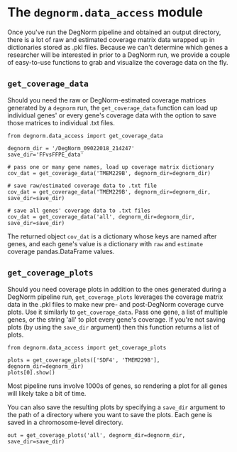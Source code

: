 # The `degnorm.data_access` module

Once you've run the DegNorm pipeline and obtained an output directory,
there is a lot of raw and estimated coverage matrix data wrapped up in dictionaries stored as .pkl
files. Because we can't determine which genes a researcher will be interested in prior to a DegNorm run,
we provide a couple of easy-to-use functions to grab and visualize the coverage data on the fly.

## `get_coverage_data`

Should you need the raw or DegNorm-estimated coverage matrices generated by a `degnorm` run, the `get_coverage_data`
function can load up individual genes' or every gene's coverage data with the option to save those matrices
to individual .txt files.

    from degnorm.data_access import get_coverage_data
    
    degnorm_dir = '/DegNorm_09022018_214247'
    save_dir='FFvsFFPE_data'

    # pass one or many gene names, load up coverage matrix dictionary
    cov_dat = get_coverage_data('TMEM229B', degnorm_dir=degnorm_dir)

    # save raw/estimated coverage data to .txt file
    cov_dat = get_coverage_data('TMEM229B', degnorm_dir=degnorm_dir, save_dir=save_dir)
    
    # save all genes' coverage data to .txt files
    cov_dat = get_coverage_data('all', degnorm_dir=degnorm_dir, save_dir=save_dir)
    
The returned object `cov_dat` is a dictionary whose keys are named after genes, and each gene's value is a dictionary
with `raw` and `estimate` coverage pandas.DataFrame values. 


## `get_coverage_plots`

Should you need coverage plots in addition to the ones generated during a DegNorm pipeline run, `get_coverage_plots`
leverages the coverage matrix data in the .pkl files to make new pre- and post-DegNorm coverage curve plots. Use it similarly
to `get_coverage_data`. Pass one gene, a list of multiple genes, or the string 'all' to plot every gene's coverage. If you're
not saving plots (by using the `save_dir` argument) then this function returns a list of plots.

    from degnorm.data_access import get_coverage_plots

    plots = get_coverage_plots(['SDF4', 'TMEM229B'], degnorm_dir=degnorm_dir)
    plots[0].show()

Most pipeline runs involve 1000s of genes, so rendering a plot for all genes will likely take a bit of time.

You can also save the resulting plots by specifying a `save_dir` argument to the path of a directory where you want to save the plots.
Each gene is saved in a chromosome-level directory.

    out = get_coverage_plots('all', degnorm_dir=degnorm_dir, save_dir=save_dir)
